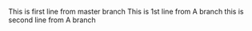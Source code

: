 This is first line from master branch
This is 1st line from A branch
this is second line from A branch
